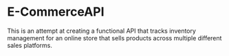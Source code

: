 # E-CommerceAPI
This is an attempt at creating a functional API that tracks inventory management for an online store that sells products across multiple different sales platforms.
